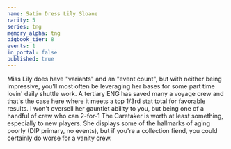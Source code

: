 ```yaml
---
name: Satin Dress Lily Sloane
rarity: 5
series: tng
memory_alpha: tng
bigbook_tier: 8
events: 1
in_portal: false
published: true
---
```


Miss Lily does have "variants" and an "event count", but with neither being impressive, you'll most often be leveraging her bases for some part time lovin' daily shuttle work. A tertiary ENG has saved many a voyage crew and that's the case here where it meets a top 1/3rd stat total for favorable results. I won't oversell her gauntlet ability to you, but being one of a handful of crew who can 2-for-1 The Caretaker is worth at least something, especially to new players. She displays some of the hallmarks of aging poorly (DIP primary, no events), but if you're a collection fiend, you could certainly do worse for a vanity crew.
